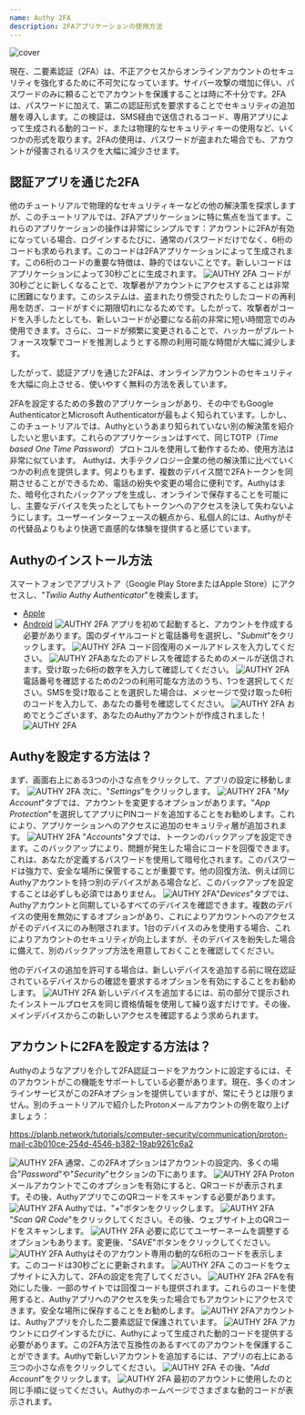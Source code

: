 ```yaml
---
name: Authy 2FA
description: 2FAアプリケーションの使用方法
---
```

![cover](assets/cover.webp)

現在、二要素認証（2FA）は、不正アクセスからオンラインアカウントのセキュリティを強化するために不可欠になっています。サイバー攻撃の増加に伴い、パスワードのみに頼ることでアカウントを保護することは時に不十分です。2FAは、パスワードに加えて、第二の認証形式を要求することでセキュリティの追加層を導入します。この検証は、SMS経由で送信されるコード、専用アプリによって生成される動的コード、または物理的なセキュリティキーの使用など、いくつかの形式を取ります。2FAの使用は、パスワードが盗まれた場合でも、アカウントが侵害されるリスクを大幅に減少させます。

## 認証アプリを通じた2FA

他のチュートリアルで物理的なセキュリティキーなどの他の解決策を探求しますが、このチュートリアルでは、2FAアプリケーションに特に焦点を当てます。これらのアプリケーションの操作は非常にシンプルです：アカウントに2FAが有効になっている場合、ログインするたびに、通常のパスワードだけでなく、6桁のコードも求められます。このコードは2FAアプリケーションによって生成されます。この6桁のコードの重要な特徴は、静的ではないことです。新しいコードはアプリケーションによって30秒ごとに生成されます。
![AUTHY 2FA](assets/notext/01.webp)
コードが30秒ごとに新しくなることで、攻撃者がアカウントにアクセスすることは非常に困難になります。このシステムは、盗まれたり傍受されたりしたコードの再利用を防ぎ、コードがすぐに期限切れになるためです。したがって、攻撃者がコードを入手したとしても、新しいコードが必要になる前の非常に短い時間窓でのみ使用できます。さらに、コードが頻繁に変更されることで、ハッカーがブルートフォース攻撃でコードを推測しようとする際の利用可能な時間が大幅に減少します。

したがって、認証アプリを通じた2FAは、オンラインアカウントのセキュリティを大幅に向上させる、使いやすく無料の方法を表しています。

2FAを設定するための多数のアプリケーションがあり、その中でもGoogle AuthenticatorとMicrosoft Authenticatorが最もよく知られています。しかし、このチュートリアルでは、Authyというあまり知られていない別の解決策を紹介したいと思います。これらのアプリケーションはすべて、同じTOTP（*Time based One Time Password*）プロトコルを使用して動作するため、使用方法は非常に似ています。
Authyは、大手テクノロジー企業の他の解決策に比べていくつかの利点を提供します。何よりもまず、複数のデバイス間で2FAトークンを同期させることができるため、電話の紛失や変更の場合に便利です。Authyはまた、暗号化されたバックアップを生成し、オンラインで保存することを可能にし、主要なデバイスを失ったとしてもトークンへのアクセスを決して失わないようにします。ユーザーインターフェースの観点から、私個人的には、Authyがその代替品よりもより快適で直感的な体験を提供すると感じています。

## Authyのインストール方法

スマートフォンでアプリストア（Google Play StoreまたはApple Store）にアクセスし、"*Twilio Authy Authenticator*"を検索します。

- [Apple](https://apps.apple.com/us/app/twilio-authy/id494168017)
- [Android](https://play.google.com/store/apps/details?id=com.authy.authy)
![AUTHY 2FA](assets/notext/02.webp)
アプリを初めて起動すると、アカウントを作成する必要があります。国のダイヤルコードと電話番号を選択し、"*Submit*"をクリックします。
![AUTHY 2FA](assets/notext/03.webp)
コード回復用のメールアドレスを入力してください。
![AUTHY 2FA](assets/notext/04.webp)あなたのアドレスを確認するためのメールが送信されます。受け取った6桁の数字を入力して確認してください。
![AUTHY 2FA](assets/notext/05.webp)
電話番号を確認するための2つの利用可能な方法のうち、1つを選択してください。SMSを受け取ることを選択した場合は、メッセージで受け取った6桁のコードを入力して、あなたの番号を確認してください。
![AUTHY 2FA](assets/notext/06.webp)
おめでとうございます、あなたのAuthyアカウントが作成されました！
![AUTHY 2FA](assets/notext/07.webp)
## Authyを設定する方法は？

まず、画面右上にある3つの小さな点をクリックして、アプリの設定に移動します。
![AUTHY 2FA](assets/notext/08.webp)
次に、"*Settings*"をクリックします。
![AUTHY 2FA](assets/notext/09.webp)
"*My Account*"タブでは、アカウントを変更するオプションがあります。"*App Protection*"を選択してアプリにPINコードを追加することをお勧めします。これにより、アプリケーションへのアクセスに追加のセキュリティ層が追加されます。
![AUTHY 2FA](assets/notext/10.webp)
"*Accounts*"タブでは、トークンのバックアップを設定できます。このバックアップにより、問題が発生した場合にコードを回復できます。これは、あなたが定義するパスワードを使用して暗号化されます。このパスワードは強力で、安全な場所に保管することが重要です。他の回復方法、例えば同じAuthyアカウントを持つ別のデバイスがある場合など、このバックアップを設定することは必ずしも必須ではありません。
![AUTHY 2FA](assets/notext/11.webp)"*Devices*"タブでは、Authyアカウントと同期しているすべてのデバイスを確認できます。複数のデバイスの使用を無効にするオプションがあり、これによりアカウントへのアクセスがそのデバイスにのみ制限されます。1台のデバイスのみを使用する場合、これによりアカウントのセキュリティが向上しますが、そのデバイスを紛失した場合に備えて、別のバックアップ方法を用意しておくことを確認してください。

他のデバイスの追加を許可する場合は、新しいデバイスを追加する前に現在認証されているデバイスからの確認を要求するオプションを有効にすることをお勧めします。
![AUTHY 2FA](assets/notext/12.webp)
新しいデバイスを追加するには、前の部分で提示されたインストールプロセスを同じ資格情報を使用して繰り返すだけです。その後、メインデバイスからこの新しいアクセスを確認するよう求められます。

## アカウントに2FAを設定する方法は？

Authyのようなアプリを介して2FA認証コードをアカウントに設定するには、そのアカウントがこの機能をサポートしている必要があります。現在、多くのオンラインサービスがこの2FAオプションを提供していますが、常にそうとは限りません。別のチュートリアルで紹介したProtonメールアカウントの例を取り上げましょう：

https://planb.network/tutorials/computer-security/communication/proton-mail-c3b010ce-254d-4546-b382-19ab9261c6a2

![AUTHY 2FA](assets/notext/13.webp)
通常、この2FAオプションはアカウントの設定内、多くの場合"*Password*"や"*Security*"セクションの下にあります。
![AUTHY 2FA](assets/notext/14.webp)
Protonメールアカウントでこのオプションを有効にすると、QRコードが表示されます。その後、AuthyアプリでこのQRコードをスキャンする必要があります。
![AUTHY 2FA](assets/notext/15.webp)
Authyでは、"*+*"ボタンをクリックします。
![AUTHY 2FA](assets/notext/16.webp)
"*Scan QR Code*"をクリックしてください。その後、ウェブサイト上のQRコードをスキャンします。
![AUTHY 2FA](assets/notext/17.webp)
必要に応じてユーザーネームを調整するオプションもあります。変更後、"*SAVE*"ボタンをクリックしてください。
![AUTHY 2FA](assets/notext/18.webp)
Authyはそのアカウント専用の動的な6桁のコードを表示します。このコードは30秒ごとに更新されます。
![AUTHY 2FA](assets/notext/19.webp)
このコードをウェブサイトに入力して、2FAの設定を完了してください。
![AUTHY 2FA](assets/notext/20.webp)
2FAを有効にした後、一部のサイトでは回復コードも提供されます。これらのコードを使用すると、Authyアプリへのアクセスを失った場合でもアカウントにアクセスできます。安全な場所に保存することをお勧めします。
![AUTHY 2FA](assets/notext/21.webp)アカウントは、Authyアプリを介した二要素認証で保護されています。
![AUTHY 2FA](assets/notext/22.webp)
アカウントにログインするたびに、Authyによって生成された動的コードを提供する必要があります。この2FA方法で互換性のあるすべてのアカウントを保護することができます。Authyで新しいアカウントを追加するには、アプリの右上にある三つの小さな点をクリックしてください。
![AUTHY 2FA](assets/notext/23.webp)
その後、"*Add Account*"をクリックします。
![AUTHY 2FA](assets/notext/24.webp)
最初のアカウントに使用したのと同じ手順に従ってください。Authyのホームページでさまざまな動的コードが表示されます。